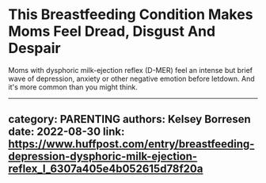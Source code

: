 # This Breastfeeding Condition Makes Moms Feel Dread, Disgust And Despair

Moms with dysphoric milk-ejection reflex (D-MER) feel an intense but brief wave of depression, anxiety or other negative emotion before letdown. And it's more common than you might think.

---
category: PARENTING
authors: Kelsey Borresen
date: 2022-08-30
link: https://www.huffpost.com/entry/breastfeeding-depression-dysphoric-milk-ejection-reflex_l_6307a405e4b052615d78f20a
---
